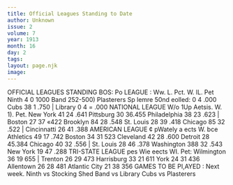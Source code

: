 ```yaml
---
title: Official Leagues Standing to Date
author: Unknown
issue: 2
volume: 7
year: 1913
month: 16
day: 2
tags:
layout: page.njk
image:
---
```

OFFICIAL LEAGUES STANDING    BOS: Po LEAGUE : Ww. L. Pct. W. lL. Pet Ninth 4 0 1000 Band 252-500) Plasterers Sp lemre 50nd eolled: 0 4 .000 Cubs 38 1 .750 | Library 0 4 = .000 NATIONAL LEAGUE W/o 1Up Aetsis. W. 1). Pet. New York 41 24 .641 Pittsburg 30 36.455 Philadelphia 38 23 .623 | Boston 27 37 «422 Brooklyn 84 28 .548 St. Louis 28 39 .418 Chicago 85 32 .522 | Cincinnatti 26 41 .388 AMERICAN LEAGUE ¢ pWately a ects W. bce Athletics 49 17 .742 Boston 34 31 523 Cleveland 42 28 .600 Detroit 28 45.384 Chicago 40 32 .556 | St. Louis 28 46 .378 Washington 388 32 .543 New York 19 47 .288 TRI-STATE LEAGUE pes Wie eects WI. Pet: Wilmington 36 19 655 | Trenton 26 29 473 Harrisburg 33 21 611 York 24 31 436 Allentown 26 28 481 Atlantic City 21 38 356 GAMES TO BE PI,AYED : Next week. Ninth vs Stocking Shed Band vs Library Cubs vs Plasterers 





